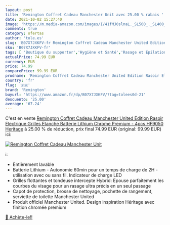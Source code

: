 ```yaml
---
layout: post
title: 'Remington Coffret Cadeau Manchester Unit avec 25.00 % rabais '
date: 2021-10-02 15:27:40
image: 'https://m.media-amazon.com/images/I/41fMJ0slnaL._SL500_._SL400_.jpg'
comments: true
category: ofertas
author: 'tole.es'
slug: 'B07X7JXKFV-fr Remington Coffret Cadeau Manchester United Edition Rasoir...'
sku: 'B07X7JXKFV-fr'
tags: [ 'Boutique du supporter','Hygiène et Santé','Rasage et Épilation','Rasoirs à grille homme','Rasoirs électriques et accessoires','Rasoirs électriques homme','Sports et Loisirs','Supporter de Football','remington', ]
actualPrice: 74.99 EUR
currency: EUR
price: 74.99
comparePrice: 99.99 EUR
prodname: 'Remington Coffret Cadeau Manchester United Edition Rasoir Electrique Grilles Etanche  Batterie Lithium  Chrome Premium - 4pcs HF9050 Heritage'
country: 'fr'
flag: '🇫🇷'
brand: 'Remington'
buyurl: 'https://www.amazon.fr/dp/B07X7JXKFV/?tag=tolees0d-21'
descuento: '25.00'
average: '67.24'
---
```


C'est en vente [Remington Coffret Cadeau Manchester United Edition Rasoir Electrique Grilles Etanche  Batterie Lithium  Chrome Premium - 4pcs HF9050 Heritage](https://www.amazon.fr/dp/B07X7JXKFV/?tag=tolees0d-21)  à  25.00 % de réduction, prix final  74.99 EUR (original: 99.99 EUR) ici:

[![Remington Coffret Cadeau Manchester Unit](https://m.media-amazon.com/images/I/41fMJ0slnaL._SL500_._SL400_.jpg)](https://www.amazon.fr/dp/B07X7JXKFV/?tag=tolees0d-21)

ℹ️:

- Entièrement lavable
- Batterie Lithium - Autonomie 60min pour un temps de charge de 2H - utilisation avec ou sans fil. Indicateur de charge LED
- Grilles flottantes et tondeuse intercepte Hybrid: Epouse parfaitement les courbes du visage pour un rasage ultra précis en un seul passage
- Capot de protection, brosse de nettoyage, pochette de rangement, serviette de toilette Manchester United
- Produit officiel Manchester United. Design inspiration Héritage avec finition chromée premium

[🛒 Achète-le!!](https://www.amazon.fr/dp/B07X7JXKFV/?tag=tolees0d-21)
